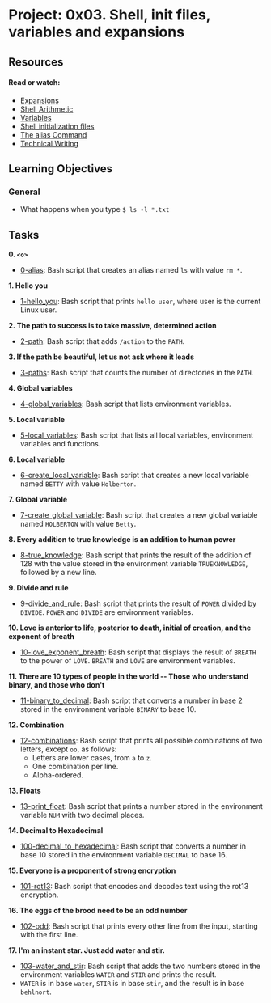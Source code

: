 # Project: 0x03. Shell, init files, variables and expansions

## Resources

#### Read or watch:

* [Expansions](https://linuxcommand.org/lc3_lts0080.php)
* [Shell Arithmetic](https://www.gnu.org/software/bash/manual/html_node/Shell-Arithmetic.html)
* [Variables](https://tldp.org/LDP/Bash-Beginners-Guide/html/sect_03_02.html)
* [Shell initialization files](https://tldp.org/LDP/Bash-Beginners-Guide/html/sect_03_01.html)
* [The alias Command](https://www.linfo.org/alias.html)
* [Technical Writing](https://s3.amazonaws.com/alx-intranet.hbtn.io/uploads/misc/2021/6/9112669886fd446a2aa3113c31319d1f468dc160.pdf?X-Amz-Algorithm=AWS4-HMAC-SHA256&X-Amz-Credential=AKIARDDGGGOUSBVO6H7D%2F20240412%2Fus-east-1%2Fs3%2Faws4_request&X-Amz-Date=20240412T162653Z&X-Amz-Expires=86400&X-Amz-SignedHeaders=host&X-Amz-Signature=631f9856a75a2715fa3fb75ca21637e864f3b77bc58e10a7a3f4f783f419465d)
## Learning Objectives

### General

* What happens when you type <code>$ ls -l *.txt</code>
## Tasks

**0. `<o>`**
  * [0-alias](./0-alias): Bash script that creates an alias named `ls` with value `rm *`.

**1. Hello you**
  * [1-hello_you](./1-hello_you): Bash script that prints `hello user`, where user is the
  current Linux user.

**2. The path to success is to take massive, determined action**
  * [2-path](./2-path): Bash script that adds `/action` to the `PATH`.

**3. If the path be beautiful, let us not ask where it leads**
  * [3-paths](./3-paths): Bash script that counts the number of directories in the `PATH`.

**4. Global variables**
  * [4-global_variables](./4-global_variables): Bash script that lists environment variables.

**5. Local variable**
  * [5-local_variables](./5-local_variables): Bash script that lists all local variables,
  environment variables and functions.

**6. Local variable**
  * [6-create_local_variable](./6-create_local_variable): Bash script that creates
  a new local variable named `BETTY` with value `Holberton`.

**7. Global variable**
  * [7-create_global_variable](./7-create_global_variable): Bash script that
  creates a new global variable named `HOLBERTON` with value `Betty`.

**8. Every addition to true knowledge is an addition to human power**
  * [8-true_knowledge](./8-true_knowledge): Bash script that prints the result of the
  addition of 128 with the value stored in the environment variable
  `TRUEKNOWLEDGE`, followed by a new line.

**9. Divide and rule**
  * [9-divide_and_rule](./9-divide_and_rule): Bash script that prints the result
  of `POWER` divided by `DIVIDE`. `POWER` and `DIVIDE` are environment variables.

**10. Love is anterior to life, posterior to death, initial of creation, and the exponent of breath**
  * [10-love_exponent_breath](./10-love_exponent_breath): Bash script that displays the
  result of `BREATH` to the power of `LOVE`. `BREATH` and `LOVE` are environment variables.

**11. There are 10 types of people in the world -- Those who understand binary, and those who don't**
  * [11-binary_to_decimal](./11-binary_to_decimal): Bash script that converts a number
  in base 2 stored in the environment variable `BINARY` to base 10.

**12. Combination**
  * [12-combinations](./12-combinations): Bash script that prints all possible combinations
  of two letters, except `oo`, as follows:
    * Letters are lower cases, from `a` to `z`.
    * One combination per line.
    * Alpha-ordered.

**13. Floats**
  * [13-print_float](./13-print_float): Bash script that prints a number stored in the
  environment variable `NUM` with two decimal places.

**14. Decimal to Hexadecimal**
  * [100-decimal_to_hexadecimal](./14-decimal_to_hexadecimal): Bash script
  that converts a number in base 10 stored in the environment variable `DECIMAL` to base 16.

**15. Everyone is a proponent of strong encryption**
  * [101-rot13](./100-rot13): Bash script that encodes and decodes text using the rot13
  encryption.

**16. The eggs of the brood need to be an odd number**
  * [102-odd](./101-odd): Bash script that prints every other line from the input,
  starting with the first line.

**17. I'm an instant star. Just add water and stir.**
  * [103-water_and_stir](./102-water_and_stir): Bash script that adds the two numbers
  stored in the environment variables `WATER` and `STIR` and prints the result.
  * `WATER` is in base `water`, `STIR` is in base `stir`, and the result is
  in base `behlnort`.
